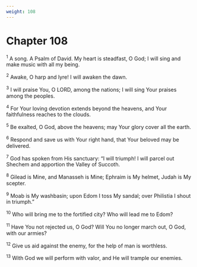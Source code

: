 ```yaml
---
weight: 108
---
```


# Chapter 108

<sup>1</sup> A song. A Psalm of David. My heart is steadfast, O God; I will sing and make music with all my being. 

<sup>2</sup> Awake, O harp and lyre! I will awaken the dawn. 

<sup>3</sup> I will praise You, O LORD, among the nations; I will sing Your praises among the peoples. 

<sup>4</sup> For Your loving devotion extends beyond the heavens, and Your faithfulness reaches to the clouds. 

<sup>5</sup> Be exalted, O God, above the heavens; may Your glory cover all the earth. 

<sup>6</sup> Respond and save us with Your right hand, that Your beloved may be delivered. 

<sup>7</sup> God has spoken from His sanctuary: “I will triumph! I will parcel out Shechem and apportion the Valley of Succoth. 

<sup>8</sup> Gilead is Mine, and Manasseh is Mine; Ephraim is My helmet, Judah is My scepter. 

<sup>9</sup> Moab is My washbasin; upon Edom I toss My sandal; over Philistia I shout in triumph.” 

<sup>10</sup> Who will bring me to the fortified city? Who will lead me to Edom? 

<sup>11</sup> Have You not rejected us, O God? Will You no longer march out, O God, with our armies? 

<sup>12</sup> Give us aid against the enemy, for the help of man is worthless. 

<sup>13</sup> With God we will perform with valor, and He will trample our enemies. 


